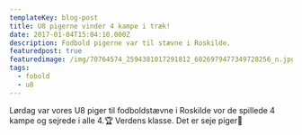 ```yaml
---
templateKey: blog-post
title: U8 pigerne vinder 4 kampe i træk!
date: 2017-01-04T15:04:10.000Z
description: Fodbold pigerne var til stævne i Roskilde.
featuredpost: true
featuredimage: /img/70764574_2594381017291812_6026979477349728256_n.jpg
tags:
  - fobold
  - u8
---
```

Lørdag var vores U8 piger til fodboldstævne i Roskilde vor de spillede 4 kampe og sejrede i alle 4.🏆 Verdens klasse. Det er seje piger🤗
